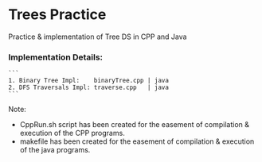 # Trees Practice
Practice &amp; implementation of Tree DS in CPP and Java

### Implementation Details:
    ```
    1. Binary Tree Impl:    binaryTree.cpp | java
    2. DFS Traversals Impl: traverse.cpp   | java
    ```
Note: 
- CppRun.sh script has been created for the easement of compilation & execution of the CPP programs.
- makefile has been created for the easement of compilation & execution of the java programs.